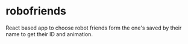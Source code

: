 # robofriends
React based app to choose robot friends form the one's saved by their name to get their ID and animation.
